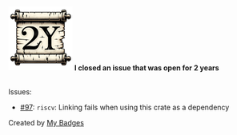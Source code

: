 <img src="https://github.com/my-badges/my-badges/blob/master/badges/old-issue/old-issue-2.png?raw=true" alt="I closed an issue that was open for 2 years" title="I closed an issue that was open for 2 years" width="128">
<strong>I closed an issue that was open for 2 years</strong>
<br><br>

Issues:

- <a href="https://github.com/rust-embedded/riscv/issues/97">#97</a>: `riscv`: Linking fails when using this crate as a dependency


Created by <a href="https://github.com/my-badges/my-badges">My Badges</a>